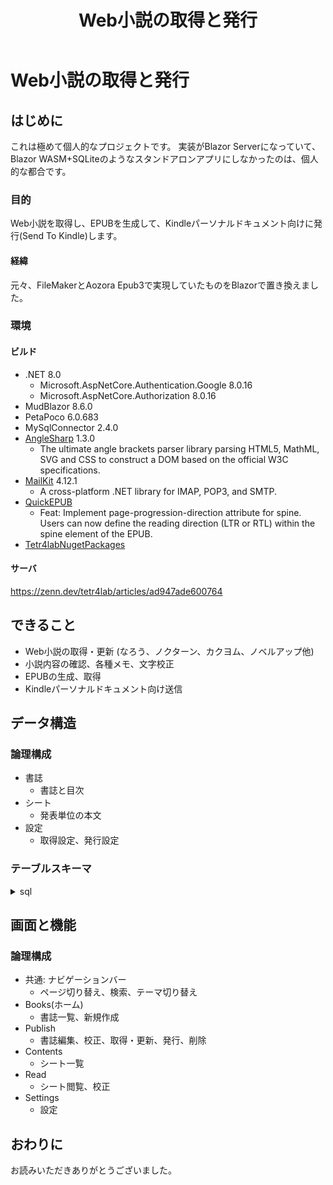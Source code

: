 ﻿---
title: Web小説の取得と発行
tags: epub webscraping smtp-mail blazor
---

# Web小説の取得と発行
## はじめに
これは極めて個人的なプロジェクトです。
実装がBlazor Serverになっていて、Blazor WASM+SQLiteのようなスタンドアロンアプリにしなかったのは、個人的な都合です。

### 目的
Web小説を取得し、EPUBを生成して、Kindleパーソナルドキュメント向けに発行(Send To Kindle)します。

#### 経緯
元々、FileMakerとAozora Epub3で実現していたものをBlazorで置き換えました。

### 環境
#### ビルド
- .NET 8.0
  - Microsoft.AspNetCore.Authentication.Google 8.0.16
  - Microsoft.AspNetCore.Authorization 8.0.16
- MudBlazor 8.6.0
- PetaPoco 6.0.683
- MySqlConnector 2.4.0
- [AngleSharp](https://github.com/AngleSharp/AngleSharp) 1.3.0
  - The ultimate angle brackets parser library parsing HTML5, MathML, SVG and CSS to construct a DOM based on the official W3C specifications.
- [MailKit](https://github.com/jstedfast/MailKit) 4.12.1
  - A cross-platform .NET library for IMAP, POP3, and SMTP.
- [QuickEPUB](https://github.com/tetr4lab/QuickEPUB/tree/feature/spine-page-progression)
  - Feat: Implement page-progression-direction attribute for spine. Users can now define the reading direction (LTR or RTL) within the spine element of the EPUB.
- [Tetr4labNugetPackages](https://github.com/tetr4lab/Tetr4labNugetPackages)

#### サーバ

https://zenn.dev/tetr4lab/articles/ad947ade600764

## できること
- Web小説の取得・更新 (なろう、ノクターン、カクヨム、ノベルアップ他)
- 小説内容の確認、各種メモ、文字校正
- EPUBの生成、取得
- Kindleパーソナルドキュメント向け送信

## データ構造
### 論理構成
- 書誌
  - 書誌と目次
- シート
  - 発表単位の本文
- 設定
  - 取得設定、発行設定

### テーブルスキーマ

<details><summary>sql</summary>

```sql:MariaDB
/*!40101 SET @OLD_CHARACTER_SET_CLIENT=@@CHARACTER_SET_CLIENT */;
/*!40101 SET @OLD_CHARACTER_SET_RESULTS=@@CHARACTER_SET_RESULTS */;
/*!40101 SET @OLD_COLLATION_CONNECTION=@@COLLATION_CONNECTION */;
/*!40101 SET NAMES utf8mb4 */;
/*!40103 SET @OLD_TIME_ZONE=@@TIME_ZONE */;
/*!40103 SET TIME_ZONE='+00:00' */;
/*!40014 SET @OLD_UNIQUE_CHECKS=@@UNIQUE_CHECKS, UNIQUE_CHECKS=0 */;
/*!40014 SET @OLD_FOREIGN_KEY_CHECKS=@@FOREIGN_KEY_CHECKS, FOREIGN_KEY_CHECKS=0 */;
/*!40101 SET @OLD_SQL_MODE=@@SQL_MODE, SQL_MODE='NO_AUTO_VALUE_ON_ZERO' */;
/*!40111 SET @OLD_SQL_NOTES=@@SQL_NOTES, SQL_NOTES=0 */;

--
-- Table structure for table `books`
--

DROP TABLE IF EXISTS `books`;
/*!40101 SET @saved_cs_client     = @@character_set_client */;
/*!40101 SET character_set_client = utf8 */;
CREATE TABLE `books` (
  `id` bigint(20) NOT NULL AUTO_INCREMENT,
  `version` int(11) NOT NULL DEFAULT 0,
  `created` datetime NOT NULL DEFAULT current_timestamp(),
  `creator` varchar(50) NOT NULL DEFAULT '',
  `modified` datetime NOT NULL DEFAULT current_timestamp() ON UPDATE current_timestamp(),
  `modifier` varchar(50) NOT NULL DEFAULT '',
  `url1` varchar(255) NOT NULL DEFAULT '',
  `url2` varchar(255) NOT NULL DEFAULT '',
  `html` longtext DEFAULT NULL,
  `site` int(11) NOT NULL DEFAULT 0,
  `title` varchar(255) DEFAULT NULL,
  `author` varchar(255) DEFAULT NULL,
  `number_of_published` int(20) DEFAULT NULL,
  `published_at` datetime DEFAULT NULL,
  `read` bit(1) NOT NULL DEFAULT b'0',
  `memorandum` varchar(255) DEFAULT NULL,
  `status` varchar(50) NOT NULL DEFAULT '',
  `html_backup` longtext DEFAULT NULL,
  `errata` longtext DEFAULT NULL,
  `wish` bit(1) NOT NULL DEFAULT b'0',
  `bookmark` bigint(20) DEFAULT NULL,
  `remarks` varchar(255) DEFAULT NULL,
  PRIMARY KEY (`id`) USING BTREE
) ENGINE=InnoDB DEFAULT CHARSET=utf8mb4 COLLATE=utf8mb4_bin;
/*!40101 SET character_set_client = @saved_cs_client */;
/*!50003 SET @saved_cs_client      = @@character_set_client */ ;
/*!50003 SET @saved_cs_results     = @@character_set_results */ ;
/*!50003 SET @saved_col_connection = @@collation_connection */ ;
/*!50003 SET character_set_client  = utf8mb4 */ ;
/*!50003 SET character_set_results = utf8mb4 */ ;
/*!50003 SET collation_connection  = utf8mb4_general_ci */ ;
/*!50003 SET @saved_sql_mode       = @@sql_mode */ ;
/*!50003 SET sql_mode              = 'STRICT_TRANS_TABLES,ERROR_FOR_DIVISION_BY_ZERO,NO_AUTO_CREATE_USER,NO_ENGINE_SUBSTITUTION' */ ;
DELIMITER ;;
/*!50003 CREATE*/ /*!50003 TRIGGER `version_check_before_update_on_books` BEFORE UPDATE ON `books` FOR EACH ROW begin
    if new.version <= old.version then
        signal SQLSTATE '45000'
        set MESSAGE_TEXT = 'Version mismatch detected.';
    end if;
END */;;
DELIMITER ;
/*!50003 SET sql_mode              = @saved_sql_mode */ ;
/*!50003 SET character_set_client  = @saved_cs_client */ ;
/*!50003 SET character_set_results = @saved_cs_results */ ;
/*!50003 SET collation_connection  = @saved_col_connection */ ;

--
-- Table structure for table `settings`
--

DROP TABLE IF EXISTS `settings`;
/*!40101 SET @saved_cs_client     = @@character_set_client */;
/*!40101 SET character_set_client = utf8 */;
CREATE TABLE `settings` (
  `id` bigint(20) NOT NULL AUTO_INCREMENT,
  `version` int(11) NOT NULL DEFAULT 0,
  `created` datetime NOT NULL DEFAULT current_timestamp(),
  `creator` varchar(50) NOT NULL DEFAULT '',
  `modified` datetime NOT NULL DEFAULT current_timestamp() ON UPDATE current_timestamp(),
  `modifier` varchar(50) NOT NULL DEFAULT '',
  `personal_document_limit_size` int(11) NOT NULL DEFAULT 0,
  `smtp_mailaddress` varchar(255) NOT NULL DEFAULT '',
  `smtp_server` varchar(255) NOT NULL DEFAULT '',
  `smtp_port` int(11) NOT NULL DEFAULT 25,
  `smtp_username` varchar(255) NOT NULL DEFAULT '',
  `smtp_password` varchar(255) NOT NULL DEFAULT '',
  `smtp_mailto` varchar(255) NOT NULL DEFAULT '',
  `smtp_cc` varchar(255) NOT NULL DEFAULT '',
  `smtp_bcc` varchar(255) NOT NULL DEFAULT '',
  `smtp_subject` varchar(255) NOT NULL DEFAULT '',
  `smtp_body` varchar(255) NOT NULL DEFAULT '',
  `user_agent` VARCHAR(255) NOT NULL DEFAULT 'Mozilla/5.0 (Windows NT 6.3; Trident/7.0; rv:11.0) like Gecko',
  `access_interval_time` INT(11) NOT NULL DEFAULT 1000,
  `default_cookies` LONGTEXT NOT NULL DEFAULT '{ "over18": "yes" }',
  `remarks` varchar(255) DEFAULT NULL,
  PRIMARY KEY (`id`)
) ENGINE=InnoDB DEFAULT CHARSET=utf8mb4 COLLATE=utf8mb4_bin;
/*!40101 SET character_set_client = @saved_cs_client */;
/*!50003 SET @saved_cs_client      = @@character_set_client */ ;
/*!50003 SET @saved_cs_results     = @@character_set_results */ ;
/*!50003 SET @saved_col_connection = @@collation_connection */ ;
/*!50003 SET character_set_client  = utf8mb4 */ ;
/*!50003 SET character_set_results = utf8mb4 */ ;
/*!50003 SET collation_connection  = utf8mb4_general_ci */ ;
/*!50003 SET @saved_sql_mode       = @@sql_mode */ ;
/*!50003 SET sql_mode              = 'STRICT_TRANS_TABLES,ERROR_FOR_DIVISION_BY_ZERO,NO_AUTO_CREATE_USER,NO_ENGINE_SUBSTITUTION' */ ;
DELIMITER ;;
/*!50003 CREATE*/ /*!50003 TRIGGER `version_check_before_update_on_settings` BEFORE UPDATE ON `settings` FOR EACH ROW begin
    if new.version <= old.version then
        signal SQLSTATE '45000'
        set MESSAGE_TEXT = 'Version mismatch detected.';
    end if;
END */;;
DELIMITER ;
/*!50003 SET sql_mode              = @saved_sql_mode */ ;
/*!50003 SET character_set_client  = @saved_cs_client */ ;
/*!50003 SET character_set_results = @saved_cs_results */ ;
/*!50003 SET collation_connection  = @saved_col_connection */ ;

--
-- Table structure for table `sheets`
--

DROP TABLE IF EXISTS `sheets`;
/*!40101 SET @saved_cs_client     = @@character_set_client */;
/*!40101 SET character_set_client = utf8 */;
CREATE TABLE `sheets` (
  `id` bigint(20) NOT NULL AUTO_INCREMENT,
  `version` int(11) NOT NULL DEFAULT 0,
  `created` datetime NOT NULL DEFAULT current_timestamp(),
  `creator` varchar(50) NOT NULL DEFAULT '',
  `modified` datetime NOT NULL DEFAULT current_timestamp() ON UPDATE current_timestamp(),
  `modifier` varchar(50) NOT NULL DEFAULT '',
  `book_id` bigint(20) NOT NULL,
  `url` varchar(255) NOT NULL DEFAULT '',
  `html` longtext DEFAULT NULL,
  `sheet_update` datetime DEFAULT NULL,
  `novel_no` INT(20) NOT NULL DEFAULT 0,
  `errata` longtext DEFAULT NULL,
  `remarks` varchar(255) DEFAULT NULL,
  PRIMARY KEY (`id`) USING BTREE,
  CONSTRAINT `fk_bookid_books_id` FOREIGN KEY (`book_id`) REFERENCES `books` (`id`) ON UPDATE RESTRICT ON DELETE CASCADE
) ENGINE=InnoDB DEFAULT CHARSET=utf8mb4 COLLATE=utf8mb4_bin;
/*!40101 SET character_set_client = @saved_cs_client */;
/*!50003 SET @saved_cs_client      = @@character_set_client */ ;
/*!50003 SET @saved_cs_results     = @@character_set_results */ ;
/*!50003 SET @saved_col_connection = @@collation_connection */ ;
/*!50003 SET character_set_client  = utf8mb4 */ ;
/*!50003 SET character_set_results = utf8mb4 */ ;
/*!50003 SET collation_connection  = utf8mb4_general_ci */ ;
/*!50003 SET @saved_sql_mode       = @@sql_mode */ ;
/*!50003 SET sql_mode              = 'STRICT_TRANS_TABLES,ERROR_FOR_DIVISION_BY_ZERO,NO_AUTO_CREATE_USER,NO_ENGINE_SUBSTITUTION' */ ;
DELIMITER ;;
/*!50003 CREATE*/ /*!50003 TRIGGER `version_check_before_update_on_sheets` BEFORE UPDATE ON `sheets` FOR EACH ROW begin
    if new.version <= old.version then
        signal SQLSTATE '45000'
        set MESSAGE_TEXT = 'Version mismatch detected.';
    end if;
END */;;
DELIMITER ;
/*!50003 SET sql_mode              = @saved_sql_mode */ ;
/*!50003 SET character_set_client  = @saved_cs_client */ ;
/*!50003 SET character_set_results = @saved_cs_results */ ;
/*!50003 SET collation_connection  = @saved_col_connection */ ;
/*!40103 SET TIME_ZONE=@OLD_TIME_ZONE */;

/*!40101 SET SQL_MODE=@OLD_SQL_MODE */;
/*!40014 SET FOREIGN_KEY_CHECKS=@OLD_FOREIGN_KEY_CHECKS */;
/*!40014 SET UNIQUE_CHECKS=@OLD_UNIQUE_CHECKS */;
/*!40101 SET CHARACTER_SET_CLIENT=@OLD_CHARACTER_SET_CLIENT */;
/*!40101 SET CHARACTER_SET_RESULTS=@OLD_CHARACTER_SET_RESULTS */;
/*!40101 SET COLLATION_CONNECTION=@OLD_COLLATION_CONNECTION */;
/*!40111 SET SQL_NOTES=@OLD_SQL_NOTES */;
```

</details>

## 画面と機能
### 論理構成
- 共通: ナビゲーションバー
  - ページ切り替え、検索、テーマ切り替え
- Books(ホーム)
  - 書誌一覧、新規作成
- Publish
  - 書誌編集、校正、取得・更新、発行、削除
- Contents
  - シート一覧
- Read
  - シート閲覧、校正
- Settings
  - 設定

## おわりに
お読みいただきありがとうございました。
